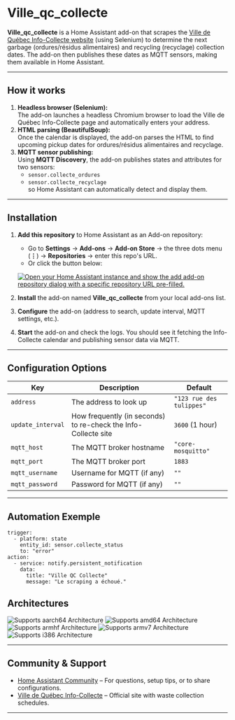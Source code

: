 # Ville_qc_collecte

**Ville_qc_collecte** is a Home Assistant add-on that scrapes the [Ville de Québec Info-Collecte website](https://www.ville.quebec.qc.ca/services/info-collecte/) (using Selenium) to determine the next garbage (ordures/résidus alimentaires) and recycling (recyclage) collection dates. The add-on then publishes these dates as MQTT sensors, making them available in Home Assistant.

---

## How it works

1. **Headless browser (Selenium):**  
   The add-on launches a headless Chromium browser to load the Ville de Québec Info-Collecte page and automatically enters your address.
2. **HTML parsing (BeautifulSoup):**  
   Once the calendar is displayed, the add-on parses the HTML to find upcoming pickup dates for ordures/résidus alimentaires and recyclage.
3. **MQTT sensor publishing:**  
   Using **MQTT Discovery**, the add-on publishes states and attributes for two sensors: 
   - `sensor.collecte_ordures`  
   - `sensor.collecte_recyclage`  
   so Home Assistant can automatically detect and display them.

---

## Installation

1. **Add this repository** to Home Assistant as an Add-on repository:  
   - Go to **Settings** → **Add-ons** → **Add-on Store** → the three dots menu (**⋮**) → **Repositories** → enter this repo's URL.  
   - Or click the button below:

   [![Open your Home Assistant instance and show the add add-on repository dialog with a specific repository URL pre-filled.](https://my.home-assistant.io/badges/supervisor_add_addon_repository.svg)](https://my.home-assistant.io/redirect/supervisor_add_addon_repository/?repository_url=https%3A%2F%2Fgithub.com%2Fhome-assistant%2Faddons-example)
2. **Install** the add-on named **Ville_qc_collecte** from your local add-ons list.
3. **Configure** the add-on (address to search, update interval, MQTT settings, etc.).
4. **Start** the add-on and check the logs. You should see it fetching the Info-Collecte calendar and publishing sensor data via MQTT.

---

## Configuration Options

| Key              | Description                                                    | Default                    |
|------------------|----------------------------------------------------------------|----------------------------|
| `address`        | The address to look up                                        | `"123 rue des tulippes"` |
| `update_interval`| How frequently (in seconds) to re-check the Info-Collecte site | `3600` (1 hour)            |
| `mqtt_host`      | The MQTT broker hostname                                      | `"core-mosquitto"`         |
| `mqtt_port`      | The MQTT broker port                                          | `1883`                     |
| `mqtt_username`  | Username for MQTT (if any)                                    | `""`                       |
| `mqtt_password`  | Password for MQTT (if any)                                    | `""`                       |

---

## Automation Exemple
```alias: Alerte collecte en erreur
trigger:
  - platform: state
    entity_id: sensor.collecte_status
    to: "error"
action:
  - service: notify.persistent_notification
    data:
      title: "Ville QC Collecte"
      message: "Le scraping a échoué."
```

## Architectures

![Supports aarch64 Architecture][aarch64-shield]
![Supports amd64 Architecture][amd64-shield]
![Supports armhf Architecture][armhf-shield]
![Supports armv7 Architecture][armv7-shield]
![Supports i386 Architecture][i386-shield]

---

## Community & Support

- [Home Assistant Community](https://community.home-assistant.io/) – For questions, setup tips, or to share configurations.
- [Ville de Québec Info-Collecte](https://www.ville.quebec.qc.ca/services/info-collecte/) – Official site with waste collection schedules.

---

<!--
Notes for developers or advanced instructions can remain hidden here as comments if desired.
-->

[aarch64-shield]: https://img.shields.io/badge/aarch64-yes-green.svg
[amd64-shield]: https://img.shields.io/badge/amd64-yes-green.svg
[armhf-shield]: https://img.shields.io/badge/armhf-yes-green.svg
[armv7-shield]: https://img.shields.io/badge/armv7-yes-green.svg
[i386-shield]: https://img.shields.io/badge/i386-yes-green.svg
